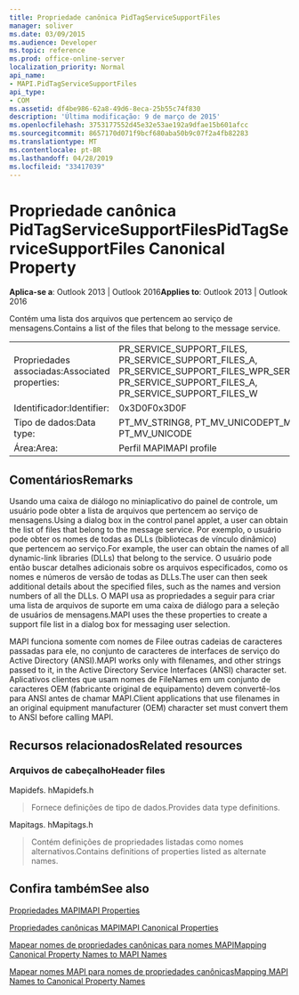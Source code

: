 ```yaml
---
title: Propriedade canônica PidTagServiceSupportFiles
manager: soliver
ms.date: 03/09/2015
ms.audience: Developer
ms.topic: reference
ms.prod: office-online-server
localization_priority: Normal
api_name:
- MAPI.PidTagServiceSupportFiles
api_type:
- COM
ms.assetid: df4be986-62a8-49d6-8eca-25b55c74f830
description: 'Última modificação: 9 de março de 2015'
ms.openlocfilehash: 3753177552d45e32e53ae192a9dfae15b601afcc
ms.sourcegitcommit: 8657170d071f9bcf680aba50b9c07f2a4fb82283
ms.translationtype: MT
ms.contentlocale: pt-BR
ms.lasthandoff: 04/28/2019
ms.locfileid: "33417039"
---
```

# <a name="pidtagservicesupportfiles-canonical-property"></a><span data-ttu-id="17585-103">Propriedade canônica PidTagServiceSupportFiles</span><span class="sxs-lookup"><span data-stu-id="17585-103">PidTagServiceSupportFiles Canonical Property</span></span>

  
  
<span data-ttu-id="17585-104">**Aplica-se a**: Outlook 2013 | Outlook 2016</span><span class="sxs-lookup"><span data-stu-id="17585-104">**Applies to**: Outlook 2013 | Outlook 2016</span></span> 
  
<span data-ttu-id="17585-105">Contém uma lista dos arquivos que pertencem ao serviço de mensagens.</span><span class="sxs-lookup"><span data-stu-id="17585-105">Contains a list of the files that belong to the message service.</span></span>
  
|||
|:-----|:-----|
|<span data-ttu-id="17585-106">Propriedades associadas:</span><span class="sxs-lookup"><span data-stu-id="17585-106">Associated properties:</span></span>  <br/> |<span data-ttu-id="17585-107">PR_SERVICE_SUPPORT_FILES, PR_SERVICE_SUPPORT_FILES_A, PR_SERVICE_SUPPORT_FILES_W</span><span class="sxs-lookup"><span data-stu-id="17585-107">PR_SERVICE_SUPPORT_FILES, PR_SERVICE_SUPPORT_FILES_A, PR_SERVICE_SUPPORT_FILES_W</span></span>  <br/> |
|<span data-ttu-id="17585-108">Identificador:</span><span class="sxs-lookup"><span data-stu-id="17585-108">Identifier:</span></span>  <br/> |<span data-ttu-id="17585-109">0x3D0F</span><span class="sxs-lookup"><span data-stu-id="17585-109">0x3D0F</span></span>  <br/> |
|<span data-ttu-id="17585-110">Tipo de dados:</span><span class="sxs-lookup"><span data-stu-id="17585-110">Data type:</span></span>  <br/> |<span data-ttu-id="17585-111">PT_MV_STRING8, PT_MV_UNICODE</span><span class="sxs-lookup"><span data-stu-id="17585-111">PT_MV_STRING8, PT_MV_UNICODE</span></span>  <br/> |
|<span data-ttu-id="17585-112">Área:</span><span class="sxs-lookup"><span data-stu-id="17585-112">Area:</span></span>  <br/> |<span data-ttu-id="17585-113">Perfil MAPI</span><span class="sxs-lookup"><span data-stu-id="17585-113">MAPI profile</span></span>  <br/> |
   
## <a name="remarks"></a><span data-ttu-id="17585-114">Comentários</span><span class="sxs-lookup"><span data-stu-id="17585-114">Remarks</span></span>

<span data-ttu-id="17585-115">Usando uma caixa de diálogo no miniaplicativo do painel de controle, um usuário pode obter a lista de arquivos que pertencem ao serviço de mensagens.</span><span class="sxs-lookup"><span data-stu-id="17585-115">Using a dialog box in the control panel applet, a user can obtain the list of files that belong to the message service.</span></span> <span data-ttu-id="17585-116">Por exemplo, o usuário pode obter os nomes de todas as DLLs (bibliotecas de vínculo dinâmico) que pertencem ao serviço.</span><span class="sxs-lookup"><span data-stu-id="17585-116">For example, the user can obtain the names of all dynamic-link libraries (DLLs) that belong to the service.</span></span> <span data-ttu-id="17585-117">O usuário pode então buscar detalhes adicionais sobre os arquivos especificados, como os nomes e números de versão de todas as DLLs.</span><span class="sxs-lookup"><span data-stu-id="17585-117">The user can then seek additional details about the specified files, such as the names and version numbers of all the DLLs.</span></span> <span data-ttu-id="17585-118">O MAPI usa as propriedades a seguir para criar uma lista de arquivos de suporte em uma caixa de diálogo para a seleção de usuários de mensagens.</span><span class="sxs-lookup"><span data-stu-id="17585-118">MAPI uses the these properties to create a support file list in a dialog box for messaging user selection.</span></span>
  
<span data-ttu-id="17585-119">MAPI funciona somente com nomes de Filee outras cadeias de caracteres passadas para ele, no conjunto de caracteres de interfaces de serviço do Active Directory (ANSI).</span><span class="sxs-lookup"><span data-stu-id="17585-119">MAPI works only with filenames, and other strings passed to it, in the Active Directory Service Interfaces (ANSI) character set.</span></span> <span data-ttu-id="17585-120">Aplicativos clientes que usam nomes de FileNames em um conjunto de caracteres OEM (fabricante original de equipamento) devem convertê-los para ANSI antes de chamar MAPI.</span><span class="sxs-lookup"><span data-stu-id="17585-120">Client applications that use filenames in an original equipment manufacturer (OEM) character set must convert them to ANSI before calling MAPI.</span></span>
  
## <a name="related-resources"></a><span data-ttu-id="17585-121">Recursos relacionados</span><span class="sxs-lookup"><span data-stu-id="17585-121">Related resources</span></span>

### <a name="header-files"></a><span data-ttu-id="17585-122">Arquivos de cabeçalho</span><span class="sxs-lookup"><span data-stu-id="17585-122">Header files</span></span>

<span data-ttu-id="17585-123">Mapidefs. h</span><span class="sxs-lookup"><span data-stu-id="17585-123">Mapidefs.h</span></span>
  
> <span data-ttu-id="17585-124">Fornece definições de tipo de dados.</span><span class="sxs-lookup"><span data-stu-id="17585-124">Provides data type definitions.</span></span>
    
<span data-ttu-id="17585-125">Mapitags. h</span><span class="sxs-lookup"><span data-stu-id="17585-125">Mapitags.h</span></span>
  
> <span data-ttu-id="17585-126">Contém definições de propriedades listadas como nomes alternativos.</span><span class="sxs-lookup"><span data-stu-id="17585-126">Contains definitions of properties listed as alternate names.</span></span>
    
## <a name="see-also"></a><span data-ttu-id="17585-127">Confira também</span><span class="sxs-lookup"><span data-stu-id="17585-127">See also</span></span>



[<span data-ttu-id="17585-128">Propriedades MAPI</span><span class="sxs-lookup"><span data-stu-id="17585-128">MAPI Properties</span></span>](mapi-properties.md)
  
[<span data-ttu-id="17585-129">Propriedades canônicas MAPI</span><span class="sxs-lookup"><span data-stu-id="17585-129">MAPI Canonical Properties</span></span>](mapi-canonical-properties.md)
  
[<span data-ttu-id="17585-130">Mapear nomes de propriedades canônicas para nomes MAPI</span><span class="sxs-lookup"><span data-stu-id="17585-130">Mapping Canonical Property Names to MAPI Names</span></span>](mapping-canonical-property-names-to-mapi-names.md)
  
[<span data-ttu-id="17585-131">Mapear nomes MAPI para nomes de propriedades canônicas</span><span class="sxs-lookup"><span data-stu-id="17585-131">Mapping MAPI Names to Canonical Property Names</span></span>](mapping-mapi-names-to-canonical-property-names.md)


